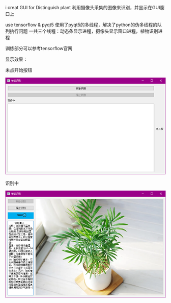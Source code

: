 i creat GUI for Distinguish plant 利用摄像头采集的图像来识别，并显示在GUI窗口上

use tensorflow & pyqt5
使用了pyqt5的多线程，解决了python的伪多线程的队列执行问题
一共三个线程：动态条显示进程，摄像头显示窗口进程，植物识别进程

训练部分可以参考tensorflow官网


显示效果：


未点开始按钮


![image](https://github.com/smallzhu/plantREC/blob/master/Screenshot_1.png)


识别中


![image](https://github.com/smallzhu/plantREC/blob/master/Screenshot_3.png)
